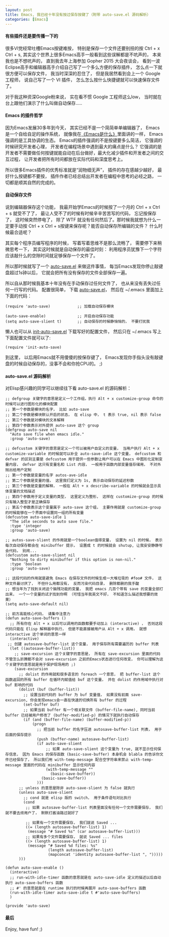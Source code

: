 ```yaml
---
layout: post
title: Emacs, 我已经十年没有按过保存按键了（附带 auto-save.el 源码解析）
categories: [Emacs]
---
```


#### 有些插件还是要传播一下的
很多VI党经常吐槽Emacs按键难按， 特别是保存一个文件还要别扭的按 Ctrl + x Ctrl + s, 其实这个世界上很多Emacs高手一般看到这些误解都是不吭声的， 本来我也是不想吭声的， 直到我去年上海参加 Gopher 2015 大会夜谈会， 看到一波Eclipse高手和编辑器高手介绍自己写了一个多么方便的保存插件， 怎么点一下就很方便可以保存文件， 我当时深深的忍住了， 但是我居然看到会上一个 Google 工程师， 说自己写了一个 VI 插件， 怎么怎么按什么快捷键就可以快速保存文件了。

对于我这种资深Google粉来说， 实在看不惯 Google 工程师这么low， 当时就在台上跟他们演示了什么叫做自动保存.....

#### Emacs 的插件哲学
因为Emacs发展30多年到今天， 其实已经不是一个简简单单编辑器了， Emacs是一个自给自足的操作系统， 就像我在[《Emacs是什么》](http://www.jianshu.com/writer#/notebooks/3484007)里面讲的一样， Emacs强调的是工具协调的生态。 Emacs的插件强调的不是按键要多么简洁， 它强调的时候研究开发者心理， 开发者在编程场景中遇到最大的痛点是什么？ 它强调的是开发者不需要做任何按键就能自动在后台做好，最大化减少插件和开发者之间的交互过程， 让开发者把所有时间都放在实际代码和深度思考上。

所以很多Emacs插件的优秀标准就是“润物细无声”， 插件的存在感越少越好， 最好什么按键都不要按， 插件作者已经总结出开发者在编程中思考的必经之路， 一切都是顺其自然的完成的。

#### 自动保存文件
说到编辑器保存这个功能， 我最开始学Emacs的时候按了一个月的 Ctrl + x Ctrl + s 就受不了了， 最让人受不了的时候有时候辛辛苦苦写的代码， 忘记按保存了， 这时候突然停电了， 除了 WTF 就没有任何然后了。那时候我就想为什么一定要手动按 Ctrl + x Ctrl + s按键来保存呢？能否自动保存所编辑的文件？ 什么时候最合适呢？

其实每个程序员编写程序的时候， 写着写着思维不是那么流畅了， 需要停下来稍微思考一下， 其实这时候就是自动保存的最佳时刻： 利用程序员犹豫下一个字符应该敲什么的空隙时间就足够保存一个文件了。

所以那时候就写了一个 [auto-save.el](https://github.com/manateelazycat/deepin-emacs/blob/master/site-lisp/extensions/lazycat/auto-save.el) 来做这件事情， 每当Emacs发现你停止敲键盘超过1s钟以后， 它就会把所有没有保存的文件全部保存一遍。

所以自从那时候我基本十年没有在手动保存过任何文件了， 也从来没有丢失过任何一行写的代码。 配置很简单， 下载 [auto-save.el](https://github.com/manateelazycat/deepin-emacs/blob/master/site-lisp/extensions/lazycat/auto-save.el)， 然后在 ~/.emacs 里面加上下面的代码：

```elisp
(require 'auto-save)            ;; 加载自动保存模块

(auto-save-enable)              ;; 开启自动保存功能
(setq auto-save-slient t)       ;; 自动保存的时候静悄悄的， 不要打扰我
```

懒人也可以从 [init-auto-save.el](https://github.com/manateelazycat/deepin-emacs/blob/master/site-lisp/config/init-auto-save.el) 下载写好的配置文件， 然后只在 ~/.emacs 写上下面配置文件就可以了:

```elisp
(require 'init-auto-save)
```

到这里， 以后用Emacs就不用傻傻的按保存键了， Emacs发现你手指头没有敲键盘的时候自动保存的，没事不会和你抢CPU的。 ;)

#### auto-save.el 源码解析
对Elisp感兴趣的同学可以继续往下看 auto-save.el 的源码解析：

```elisp
;; defgroup 关键字的意思是定义一个工作组，执行 Alt + x customize-group 命令的时候可以进行图形化的模块配置
;; 第一个参数是模块的名字， 比如 auto-save
;; 第二个参数是模块默认开启的状态， 在 elisp 中， t 表示 true, nil 表示 false
;; 第三个参数是对模块的文本解释
;; 第四个参数表示对外提供 auto-save 这个 group
(defgroup auto-save nil
  "Auto save file when emacs idle."
  :group 'auto-save)

;; defcustom 关键字的意思是定义一个可以被用户自定义的变量， 当用户执行 Alt + x customize-variable 的时候就可以补全 auto-save-idle 这个变量， defcustom 和 defvar 的区别主要是 defcustom 用于提供一些参数让用户可以在 Emacs 中图形化定制变量内容， defvar 这只有变量名和 List 内容， 一般用于函数内部变量值存储用， 不对外抛出给用户定制
;; 第一个参数是变量的名字 autos-ave-idle
;; 第二个参数是变量的值， 这里我们定义为 1s, 表示自动保存的延迟秒数
;; 第三个参数是变量的解释， 一般在 Alt + x describe-variable 的时候就会显示具体变量的文档描述
;; 第四个参数用于定义变量的类型， 这里定义为整形， 这样在 customize-group 的时候只有输入整型才是正确保存
;; 第五个参数表示这个变量属于 auto-save 这个组， 主要作用就是 customize-group 的时候能够在一个界面中设置同一组的所有变量
(defcustom auto-save-idle 1
  "The idle seconds to auto save file."
  :type 'integer
  :group 'auto-save)

;; autos-save-slient 的作用就是一个boolean值得变量， 设置为 nil 的时候， 表示每次自动保存都会在 minibuffer 提示， 设置成 t 的时候就会 shutup, 让我安安静静写会代码， 别闹...
(defcustom auto-save-slient nil
  "Nothing to dirty minibuffer if this option is non-nil."
  :type 'boolean
  :group 'auto-save)

;; 这段代码的作用就是避免 Emacs 在保存文件的时候生成一大堆垃圾的 #foo# 文件， 这种文件最讨厌了， 不但什么用都没有， 反而污染代码目录， 删除都删的我手酸
;; 想当年为了找到关闭这个脑残功能的变量， 我把 emacs 几百个带有 save 的变量全部打出来， 一个一个变量的试才找到你啊 （可惜当年我英文不好， 不知道怎么描述我想要的效果）
(setq auto-save-default nil)

;; 前方高能核心代码， 请集中注意力
(defun auto-save-buffers ()
  ;; 所有你在 Alt + x 以后可以调用的函数都要手动加上 (interactive) ， 否则这段代码只能在 Elisp 解释器中执行， 但是不能直接被用户从 Alt + x 调用， 就想 interactive 这个单词的意思一样
  (interactive)
 ;; 创建 autosave-buffer-list 这个变量， 用于保存所有需要遍历的 buffer 列表
  (let ((autosave-buffer-list))
    ;; save-excursion 这个关键字的意思是， 所有在 save-excursion 里面的代码不管怎么折腾都不会对 save-excursion 之前的Emacs状态进行任何改变， 你可以理解为这个关键字的意思就是用于保护现场用的 ;)
    (save-excursion
      ;; dolist 的作用就和很多语言的 foreach 一个意思， 把 buffer-list 这个函数返回的所有 buffer 在循环内赋值给 buf 这个变量， 并在 dolist 的作用域中执行对 buf 影响的代码
      (dolist (buf (buffer-list))
        ;; 设置当前代码的 buffer 为 buf 变量值， 如果没有前面 save-excursion, 你会发现emacs会一直在快速的切换所有 buffer 的过程
        (set-buffer buf)
        ;; 如果当前 buffer 有一个相关联文件 (buffer-file-name), 同时当前 buffer 已经被用户修改了 (buffer-modified-p) 的情况下就执行自动保存
        (if (and (buffer-file-name) (buffer-modified-p))
            (progn
              ;; 把当前 buffer 的名字压进 autosave-buffer-list 列表， 用于后面的保存提示
              (push (buffer-name) autosave-buffer-list)
              (if auto-save-slient
                  ;; 如果 auto-save-slient 这个变量为 true, 就不显示任何保存信息， 因为 Emacs 的保存函数 (basic-save-buffer) 本身机会 blabla 的告诉你文件已经保存了， 所以我们用 with-temp-message 配合空字符串来禁止 with-temp-message 里面的代码在 minibuffer 显示任何内容
                  (with-temp-message ""
                    (basic-save-buffer))
                (basic-save-buffer))
              )))
      ;; unless 的意思是除非 auto-save-slient 为 false 就执行
      (unless auto-save-slient
        ;; cond 就是 elisp 版的 switch， 用于条件语句对比执行
        (cond
         ;; 如果 autosave-buffer-list 列表里面没有任何一个文件需要保存， 我们就不要去烦用户了， 默默打酱油路过就好了

         ;; 如果有一个文件需要保存， 我们就说 Saved ...
         ((= (length autosave-buffer-list) 1)
          (message "# Saved %s" (car autosave-buffer-list)))
         ;; 如果有多个文件需要保存， 就说 Saved ... files
         ((> (length autosave-buffer-list) 1)
          (message "# Saved %d files: %s"
                   (length autosave-buffer-list)
                   (mapconcat 'identity autosave-buffer-list ", ")))))
      )))

(defun auto-save-enable ()
  (interactive)
  ;; run-with-idle-timer 函数的意思就是在 auto-save-idle 定义的描述以后自动执行 auto-save-buffers 函数
  ;; #' 的意思就是在 runtime 执行的时候再展开 auto-save-buffers 函数
  (run-with-idle-timer auto-save-idle t #'auto-save-buffers)
  )

(provide 'auto-save)
```

#### 最后
Enjoy, have fun! ;)
